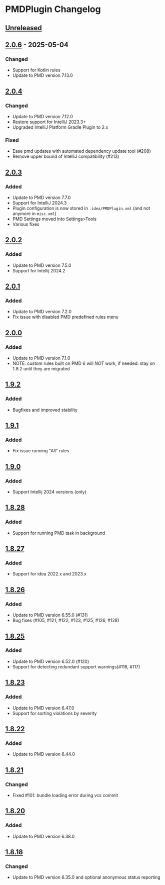 <!-- Keep a Changelog guide -> https://keepachangelog.com -->

# PMDPlugin Changelog

## [Unreleased]

## [2.0.6] - 2025-05-04

### Changed

- Support for Kotlin rules
- Update to PMD version 7.13.0

## [2.0.4]

### Changed

- Update to PMD version 7.12.0
- Restore support for IntelliJ 2023.3+
- Upgraded IntelliJ Platform Gradle Plugin to 2.x

### Fixed

- Ease pmd updates with automated dependency update tool (#208)
- Remove upper bound of IntelliJ compatibility (#213)

## [2.0.3]

### Added

- Update to PMD version 7.7.0
- Support for IntelliJ 2024.3
- Plugin configuration is now stored in `.idea/PMDPlugin.xml` (and not anymore in `misc.xml`)
- PMD Settings moved into Settings>Tools
- Various fixes

## [2.0.2]

### Added

- Update to PMD version 7.5.0
- Support for Intellij 2024.2

## [2.0.1]

### Added

- Update to PMD version 7.2.0
- Fix issue with disabled PMD predefined rules menu

## [2.0.0]

### Added

- Update to PMD version 7.1.0 
- NOTE: custom rules built on PMD 6 will *NOT* work, if needed: stay on 1.9.2 until they are migrated

## [1.9.2]

### Added

- Bugfixes and improved stability

## [1.9.1]

### Added

- Fix issue running "All" rules

## [1.9.0]

### Added

- Support Intellij 2024 versions (only)

## [1.8.28]

### Added

- Support for running PMD task in background

## [1.8.27]

### Added

- Support for idea 2022.x and 2023.x

## [1.8.26]

### Added

- Update to PMD version 6.55.0 (#131)
- Bug fixes (#105, #121, #122, #123, #125, #126, #128)

## [1.8.25]

### Added

- Update to PMD version 6.52.0 (#120)
- Support for detecting redundant support warnings(#116, #117)

## [1.8.23]

### Added

- Update to PMD version 6.47.0
- Support for sorting violations by severity

## [1.8.22]

### Added

- Update to PMD version 6.44.0

## [1.8.21]

### Changed

- Fixed #101: bundle loading error during vcs commit

## [1.8.20]

### Added

- Update to PMD version 6.38.0

## [1.8.18]

### Changed

- Update to PMD version 6.35.0 and optional anonymous status reporting

[Unreleased]: https://github.com/amitdev/PMD-Intellij/compare/v2.0.6...HEAD
[2.0.6]: https://github.com/amitdev/PMD-Intellij/compare/v2.0.4...v2.0.6
[2.0.4]: https://github.com/amitdev/PMD-Intellij/compare/v2.0.3...v2.0.4
[2.0.3]: https://github.com/amitdev/PMD-Intellij/compare/v2.0.2...v2.0.3
[2.0.2]: https://github.com/amitdev/PMD-Intellij/compare/v2.0.1...v2.0.2
[2.0.1]: https://github.com/amitdev/PMD-Intellij/compare/v2.0.0...v2.0.1
[2.0.0]: https://github.com/amitdev/PMD-Intellij/compare/v1.9.2...v2.0.0
[1.9.2]: https://github.com/amitdev/PMD-Intellij/compare/v1.9.1...v1.9.2
[1.9.1]: https://github.com/amitdev/PMD-Intellij/compare/v1.9.0...v1.9.1
[1.9.0]: https://github.com/amitdev/PMD-Intellij/compare/v1.8.28...v1.9.0
[1.8.28]: https://github.com/amitdev/PMD-Intellij/compare/v1.8.27...v1.8.28
[1.8.27]: https://github.com/amitdev/PMD-Intellij/compare/v1.8.26...v1.8.27
[1.8.26]: https://github.com/amitdev/PMD-Intellij/compare/v1.8.25...v1.8.26
[1.8.25]: https://github.com/amitdev/PMD-Intellij/compare/v1.8.23...v1.8.25
[1.8.23]: https://github.com/amitdev/PMD-Intellij/compare/v1.8.22...v1.8.23
[1.8.22]: https://github.com/amitdev/PMD-Intellij/compare/v1.8.21...v1.8.22
[1.8.21]: https://github.com/amitdev/PMD-Intellij/compare/v1.8.20...v1.8.21
[1.8.20]: https://github.com/amitdev/PMD-Intellij/compare/v1.8.18...v1.8.20
[1.8.18]: https://github.com/amitdev/PMD-Intellij/commits/v1.8.18
